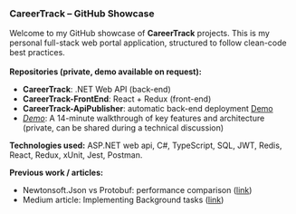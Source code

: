 ### CareerTrack – GitHub Showcase

Welcome to my GitHub showcase of **CareerTrack** projects. This is my personal full-stack web portal application, structured to follow clean-code best practices. <br />
<br />
**Repositories (private, demo available on request):**
- **CareerTrack**: .NET Web API (back-end)
- **CareerTrack-FrontEnd**: React + Redux (front-end)
- **CareerTrack-ApiPublisher**: automatic back-end deployment [Demo](https://www.youtube.com/watch?v=kgBb1cShU88)
- *[Demo](https://www.youtube.com/watch?v=s1IuWi76eLU)*: A 14-minute walkthrough of key features and architecture (private, can be shared during a technical discussion)

**Technologies used:** ASP.NET web api, C#, TypeScript, SQL, JWT, Redis, React, Redux, xUnit, Jest, Postman.

**Previous work / articles:**
- Newtonsoft.Json vs Protobuf: performance comparison ([link](https://www.youtube.com/watch?v=KNi18e0p7zQ))
- Medium article: Implementing Background tasks ([link](https://sosuliviu.medium.com/lets-talk-about-scheduled-background-tasks-2708b9873941))

<!--
**LiviuSosu/LiviuSosu** is a ✨ _special_ ✨ repository because its `README.md` (this file) appears on your GitHub profile.

Here are some ideas to get you started:

- 🔭 I’m currently working on ...
- 🌱 I’m currently learning ...
- 👯 I’m looking to collaborate on ...
- 🤔 I’m looking for help with ...
- 💬 Ask me about ...
- 📫 How to reach me: ...
- 😄 Pronouns: ...
- ⚡ Fun fact: ...
-->
